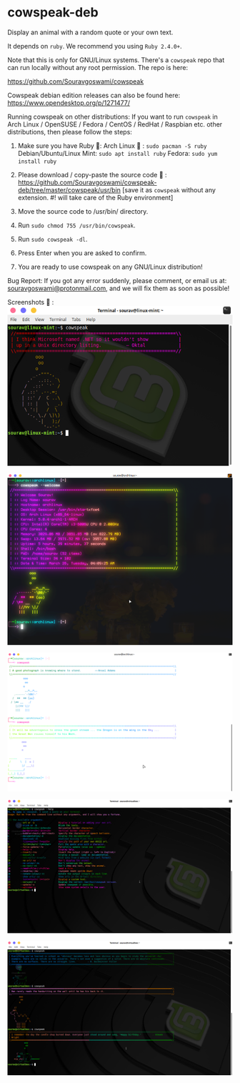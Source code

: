 # cowspeak-deb
Display an animal with a random quote or your own text.

It depends on `ruby`. We recommend you using `Ruby 2.4.0+`.

Note that this is only for GNU/Linux systems. There's a `cowspeak` repo that can run locally without any root permission. The repo is here:

https://github.com/Souravgoswami/cowspeak

Cowspeak debian edition releases can also be found here:
https://www.opendesktop.org/p/1271477/


Running cowspeak on other distributions:
    If you want to run `cowspeak` in Arch Linux / OpenSUSE / Fedora / CentOS / RedHat / Raspbian etc. other distributions, then         please follow the steps:
    
   1. Make sure you have Ruby 💎:
           Arch Linux 🏹 : `sudo pacman -S ruby`
           Debian/Ubuntu/Linux Mint: `sudo apt install ruby`
           Fedora: `sudo yum install ruby`
           
   2. Please download / copy-paste the source code 📝 :
           https://github.com/Souravgoswami/cowspeak-deb/tree/master/cowspeak/usr/bin
           [save it as `cowspeak` without any extension. #! will take care of the Ruby environment]
           
   3. Move the source code to /usr/bin/ directory.
   4. Run `sudo chmod 755 /usr/bin/cowspeak`.
   5. Run `sudo cowspeak -dl`.
   6. Press Enter when you are asked to confirm.
   7. You are ready to use cowspeak on any GNU/Linux distribution!


Bug Report: If you got any error suddenly, please comment, or email us at: souravgoswami@protonmail.com, and we will fix them as soon as possible!

 Screenshots 📸 :
 ![cowspeak](https://github.com/Souravgoswami/cowspeak-deb/blob/master/Screenshots/Screenshot_2019-01-24_23-10-28.png)
 
 ![alt cowspeak --welcome](https://github.com/Souravgoswami/cowspeak-deb/blob/master/Screenshots/xx.png)
 
 ![cowspeak](https://github.com/Souravgoswami/cowspeak-deb/blob/master/Screenshots/sss.png)
 
 ![cowspeak](https://github.com/Souravgoswami/cowspeak-deb/blob/master/Screenshots/Screenshot_2019-03-26_04-04-36.png)
 
 ![cowspeak](https://github.com/Souravgoswami/cowspeak-deb/blob/master/Screenshots/Screenshot_2019-03-26_04-04-11.png)
